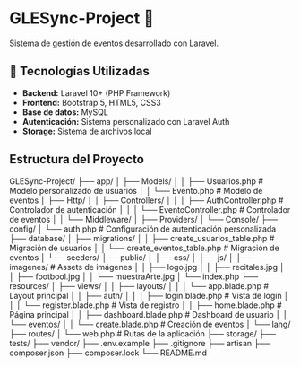 # GLESync-Project 🎵

Sistema de gestión de eventos desarrollado con Laravel.

## 🚀 Tecnologías Utilizadas

- **Backend:** Laravel 10+ (PHP Framework)
- **Frontend:** Bootstrap 5, HTML5, CSS3
- **Base de datos:** MySQL
- **Autenticación:** Sistema personalizado con Laravel Auth
- **Storage:** Sistema de archivos local

## Estructura del Proyecto

GLESync-Project/
├── app/
│ ├── Models/
│ │ ├── Usuarios.php # Modelo personalizado de usuarios
│ │ └── Evento.php # Modelo de eventos
│ ├── Http/
│ │ ├── Controllers/
│ │ │ ├── AuthController.php # Controlador de autenticación
│ │ │ └── EventoController.php # Controlador de eventos
│ │ └── Middleware/
│ ├── Providers/
│ └── Console/
├── config/
│ └── auth.php # Configuración de autenticación personalizada
├── database/
│ ├── migrations/
│ │ ├── create_usuarios_table.php # Migración de usuarios
│ │ └── create_eventos_table.php # Migración de eventos
│ └── seeders/
├── public/
│ ├── css/
│ ├── js/
│ ├── imagenes/ # Assets de imágenes
│ │ ├── logo.jpg
│ │ ├── recitales.jpg
│ │ ├── footbool.jpg
│ │ └── muestraArte.jpg
│ └── index.php
├── resources/
│ ├── views/
│ │ ├── layouts/
│ │ │ └── app.blade.php # Layout principal
│ │ ├── auth/
│ │ │ ├── login.blade.php # Vista de login
│ │ │ └── register.blade.php # Vista de registro
│ │ ├── home.blade.php # Página principal
│ │ ├── dashboard.blade.php # Dashboard de usuario
│ │ └── eventos/
│ │ └── create.blade.php # Creación de eventos
│ └── lang/
├── routes/
│ └── web.php # Rutas de la aplicación
├── storage/
├── tests/
├── vendor/
├── .env.example
├── .gitignore
├── artisan
├── composer.json
├── composer.lock
└── README.md
